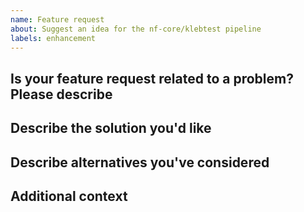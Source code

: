 ```yaml
---
name: Feature request
about: Suggest an idea for the nf-core/klebtest pipeline
labels: enhancement
---
```


<!--
# nf-core/klebtest feature request

Hi there!

Thanks for suggesting a new feature for the pipeline!
Please delete this text and anything that's not relevant from the template below:
-->

## Is your feature request related to a problem? Please describe

<!-- A clear and concise description of what the problem is. -->

<!-- e.g. [I'm always frustrated when ...] -->

## Describe the solution you'd like

<!-- A clear and concise description of what you want to happen. -->

## Describe alternatives you've considered

<!-- A clear and concise description of any alternative solutions or features you've considered. -->

## Additional context

<!-- Add any other context about the feature request here. -->
